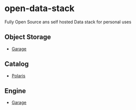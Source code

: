 # open-data-stack
Fully Open Source ans self hosted Data stack for personal uses

## Object Storage
- [Garage](object-storage/garage.md)

## Catalog
- [Polaris](catalog/polaris.md)

## Engine
- [Garage](engine/trino.md)